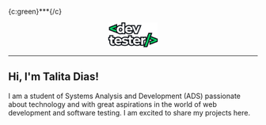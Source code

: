 
{c:green}***{/c}

<p align="center">
 <img width="20%" src="logo.png" alt="Github Readme Stats"/>
</p>

***

## Hi, I'm Talita Dias!

<p>I am a student of Systems Analysis and Development (ADS) passionate about technology and with great aspirations in the world of web development and software testing. I am excited to share my projects here.</p>